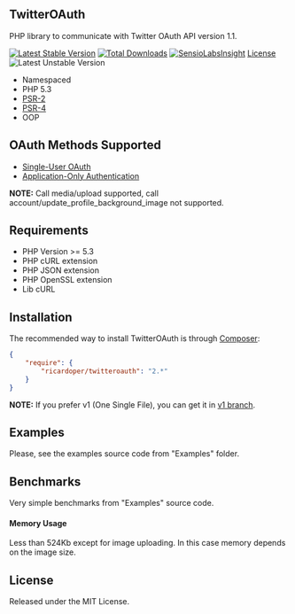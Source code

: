 ## TwitterOAuth ##
PHP library to communicate with Twitter OAuth API version 1.1.

[![Latest Stable Version](https://poser.pugx.org/ricardoper/twitteroauth/v/stable.svg)](https://packagist.org/packages/ricardoper/twitteroauth) [![Total Downloads](https://poser.pugx.org/ricardoper/twitteroauth/downloads.svg)](https://packagist.org/packages/ricardoper/twitteroauth) [![SensioLabsInsight](https://insight.sensiolabs.com/projects/91e26ff3-3609-4cde-96f3-d97d4d10c8fc/mini.png)](https://insight.sensiolabs.com/projects/91e26ff3-3609-4cde-96f3-d97d4d10c8fc) [License](https://poser.pugx.org/ricardoper/twitteroauth/license.svg) ![Latest Unstable Version](https://poser.pugx.org/ricardoper/twitteroauth/v/unstable.svg)

- Namespaced
- PHP 5.3
- [PSR-2](http://www.php-fig.org/psr/psr-2/ "PHP Framework Interop Group")
- [PSR-4](http://www.php-fig.org/psr/psr-4/ "PHP Framework Interop Group")
- OOP


## OAuth Methods Supported ##
- [Single-User OAuth](https://dev.twitter.com/oauth/overview/single-user "Single-user OAuth with Examples")
- [Application-Only Authentication](https://dev.twitter.com/oauth/application-only "Application-only authentication Overview")

**NOTE:** Call media/upload supported, call account/update_profile_background_image not supported.


## Requirements ##
- PHP Version >= 5.3
- PHP cURL extension
- PHP JSON extension
- PHP OpenSSL extension
- Lib cURL

## Installation ##
The recommended way to install TwitterOAuth is through [Composer](http://getcomposer.org/):

```json
{
    "require": {
        "ricardoper/twitteroauth": "2.*"
    }
}
```

**NOTE:** If you prefer v1 (One Single File), you can get it in [v1 branch](https://github.com/ricardoper/TwitterOAuth/tree/v1).

## Examples ##
Please, see the examples source code from "Examples" folder.


## Benchmarks ##
Very simple benchmarks from "Examples" source code.

#### Memory Usage ####
Less than 524Kb except for image uploading. In this case memory depends on the image size.


## License ##
Released under the MIT License.
